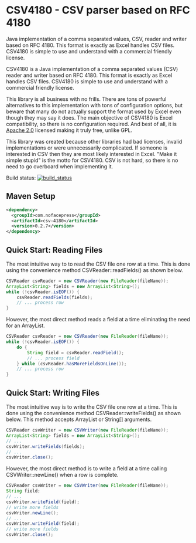 # CSV4180 - CSV parser based on RFC 4180

Java implementation of a comma separated values, CSV, reader and writer based on RFC 4180. This format is exactly as Excel handles CSV files. CSV4180 is simple to use and understand with a commercial friendly license.

CSV4180 is a Java implementation of a comma separated values (CSV) reader and writer based on RFC 4180. This format is exactly as Excel handles CSV files. CSV4180 is simple to use and understand with a commercial friendly license.

This library is all business with no frills. There are tons of powerful alternatives to this implementation with tons of configuration options, but beware that many do not actually support the format used by Excel even though they may say it does. The main objective of CSV4180 is Excel compatibility, so there is no configuration required. And best of all, it is [Apache 2.0](LICENSE.md) licensed making it truly free, unlike GPL.

This library was created because other libraries had bad licenses, invalid implementations or were unnecessarily complicated. If someone is interested in CSV then they are most likely interested in Excel. "Make it simple stupid" is the motto for CSV4180. CSV is not hard, so there is no need to go overboard when implementing it.

Build status: [![build_status](https://travis-ci.org/phillip-kruger/apiee.svg?branch=master)](https://travis-ci.org/phillip-kruger/apiee)


## Maven Setup

```xml
<dependency>
  <groupId>com.nofacepress</groupId>
  <artifactId>csv-4180</artifactId>
  <version>0.2.7</version>
</dependency>
```

## Quick Start: Reading Files
The most intuitive way to to read the CSV file one row at a time. This is done using the convenience method CSVReader::readFields() as shown below.

```java
CSVReader csvReader = new CSVReader(new FileReader(fileName));
ArrayList<String> fields = new ArrayList<String>();
while (!csvReader.isEOF()) {
	csvReader.readFields(fields);
	// ... process row 
}
```

However, the most direct method reads a field at a time eliminating the need for an ArrayList.

```java
CSVReader csvReader = new CSVReader(new FileReader(fileName));
while (!csvReader.isEOF()) {
	do {
		String field = csvReader.readField();
		// ... process field 
	} while (csvReader.hasMoreFieldsOnLine());
	// ... process row 
}
```

## Quick Start: Writing Files
The most intuitive way is to write the CSV file one row at a time. This is done using the convenience method CSVReader::writeFields() as shown below. This method accepts ArrayList<String> or String[] arguments.

```java
CSVReader csvWriter = new CSVWriter(new FileReader(fileName));
ArrayList<String> fields = new ArrayList<String>();
// ...  
csvWriter.writeFields(fields);
// ...  
csvWriter.close();
```

However, the most direct method is to write a field at a time calling CSVWriter::newLine() when a row is complete.

```java
CSVReader csvWriter = new CSVWriter(new FileReader(fileName));
String field;
// ...  
csvWriter.writeField(field);
// write more fields  
csvWriter.newLine();
// ...  
csvWriter.writeField(field);
// write more fields  
csvWriter.close();
```